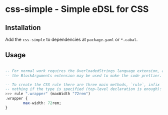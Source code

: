 # css-simple - Simple eDSL for CSS
## Installation

Add the `css-simple` to dependencies at `package.yaml` or `*.cabal`.

## Usage

```haskell

-- For normal work requires the OverloadedStrings language extension, and
-- the BlockArguments extension may be used to make the code prettier.

-- To create the CSS rule there are three main methods, `rule`, infix `?`, or
-- nothing if the type is specified (top-level declaration is enough):
>>> rule ".wrapper" (maxWidth "72rem")
.wrapper {
        max-width: 72rem;
}

```
